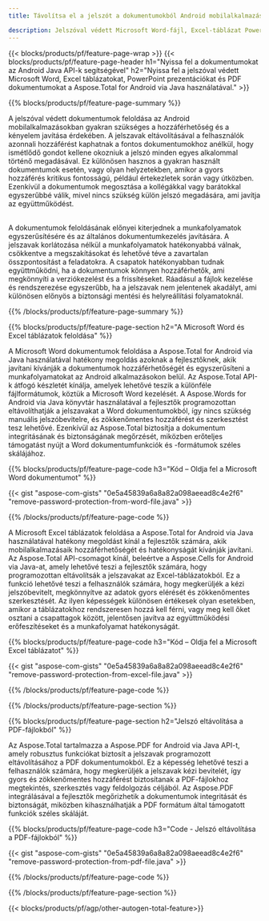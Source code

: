 ```yaml
---
title: Távolítsa el a jelszót a dokumentumokból Android mobilalkalmazásokon keresztül

description: Jelszóval védett Microsoft Word-fájl, Excel-táblázat PowerPoint-prezentáció és PDF-fájlok feloldása mobil Android-alkalmazáson keresztül.
---
```


{{< blocks/products/pf/feature-page-wrap >}}
{{< blocks/products/pf/feature-page-header h1="Nyissa fel a dokumentumokat az Android Java API-k segítségével" h2="Nyissa fel a jelszóval védett Microsoft Word, Excel táblázatokat, PowerPoint prezentációkat és PDF dokumentumokat a Aspose.Total for Android via Java használatával." >}}

{{% blocks/products/pf/feature-page-summary %}}

A jelszóval védett dokumentumok feloldása az Android mobilalkalmazásokban gyakran szükséges a hozzáférhetőség és a kényelem javítása érdekében. A jelszavak eltávolításával a felhasználók azonnali hozzáférést kaphatnak a fontos dokumentumokhoz anélkül, hogy ismétlődő gondot kellene okozniuk a jelszó minden egyes alkalommal történő megadásával. Ez különösen hasznos a gyakran használt dokumentumok esetén, vagy olyan helyzetekben, amikor a gyors hozzáférés kritikus fontosságú, például értekezletek során vagy útközben. Ezenkívül a dokumentumok megosztása a kollégákkal vagy barátokkal egyszerűbbé válik, mivel nincs szükség külön jelszó megadására, ami javítja az együttműködést. <br /><br />

A dokumentumok feloldásának előnyei kiterjednek a munkafolyamatok egyszerűsítésére és az általános dokumentumkezelés javítására. A jelszavak korlátozása nélkül a munkafolyamatok hatékonyabbá válnak, csökkentve a megszakításokat és lehetővé téve a zavartalan összpontosítást a feladatokra. A csapatok hatékonyabban tudnak együttműködni, ha a dokumentumok könnyen hozzáférhetők, ami megkönnyíti a verziókezelést és a frissítéseket. Ráadásul a fájlok kezelése és rendszerezése egyszerűbb, ha a jelszavak nem jelentenek akadályt, ami különösen előnyös a biztonsági mentési és helyreállítási folyamatoknál. 

{{% /blocks/products/pf/feature-page-summary  %}}

{{% blocks/products/pf/feature-page-section  h2="A Microsoft Word és Excel táblázatok feloldása" %}}

A Microsoft Word dokumentumok feloldása a Aspose.Total for Android via Java használatával hatékony megoldás azoknak a fejlesztőknek, akik javítani kívánják a dokumentumok hozzáférhetőségét és egyszerűsíteni a munkafolyamatokat az Android alkalmazásokon belül. Az Aspose.Total API-k átfogó készletét kínálja, amelyek lehetővé teszik a különféle fájlformátumok, köztük a Microsoft Word kezelését. A Aspose.Words for Android via Java könyvtár használatával a fejlesztők programozottan eltávolíthatják a jelszavakat a Word dokumentumokból, így nincs szükség manuális jelszóbevitelre, és zökkenőmentes hozzáférést és szerkesztést tesz lehetővé. Ezenkívül az Aspose.Total biztosítja a dokumentum integritásának és biztonságának megőrzését, miközben erőteljes támogatást nyújt a Word dokumentumfunkciók és -formátumok széles skálájához.

{{% blocks/products/pf/feature-page-code h3="Kód – Oldja fel a Microsoft Word dokumentumot" %}}

{{< gist "aspose-com-gists" "0e5a45839a6a8a82a098aeead8c4e2f6" "remove-password-protection-from-word-file.java" >}}

{{% /blocks/products/pf/feature-page-code  %}}

A Microsoft Excel táblázatok feloldása a Aspose.Total for Android via Java használatával hatékony megoldást kínál a fejlesztők számára, akik mobilalkalmazásaik hozzáférhetőségét és hatékonyságát kívánják javítani. Az Aspose.Total API-csomagot kínál, beleértve a Aspose.Cells for Android via Java-at, amely lehetővé teszi a fejlesztők számára, hogy programozottan eltávolítsák a jelszavakat az Excel-táblázatokból. Ez a funkció lehetővé teszi a felhasználók számára, hogy megkerüljék a kézi jelszóbevitelt, megkönnyítve az adatok gyors elérését és zökkenőmentes szerkesztését. Az ilyen képességek különösen értékesek olyan esetekben, amikor a táblázatokhoz rendszeresen hozzá kell férni, vagy meg kell őket osztani a csapattagok között, jelentősen javítva az együttműködési erőfeszítéseket és a munkafolyamat hatékonyságát. 

{{% blocks/products/pf/feature-page-code h3="Kód – Oldja fel a Microsoft Excel táblázatot" %}}

{{< gist "aspose-com-gists" "0e5a45839a6a8a82a098aeead8c4e2f6" "remove-password-protection-from-excel-file.java" >}}

{{% /blocks/products/pf/feature-page-code  %}}

{{% /blocks/products/pf/feature-page-section %}}

{{% blocks/products/pf/feature-page-section  h2="Jelszó eltávolítása a PDF-fájlokból" %}}

Az Aspose.Total tartalmazza a Aspose.PDF for Android via Java API-t, amely robusztus funkciókat biztosít a jelszavak programozott eltávolításához a PDF dokumentumokból. Ez a képesség lehetővé teszi a felhasználók számára, hogy megkerüljék a jelszavak kézi bevitelét, így gyors és zökkenőmentes hozzáférést biztosítanak a PDF-fájlokhoz megtekintés, szerkesztés vagy feldolgozás céljából. Az Aspose.PDF integrálásával a fejlesztők megőrizhetik a dokumentumok integritását és biztonságát, miközben kihasználhatják a PDF formátum által támogatott funkciók széles skáláját. 

{{% blocks/products/pf/feature-page-code h3="Code - Jelszó eltávolítása a PDF-fájlokból" %}}

{{< gist "aspose-com-gists" "0e5a45839a6a8a82a098aeead8c4e2f6" "remove-password-protection-from-pdf-file.java" >}}

{{% /blocks/products/pf/feature-page-code  %}}

{{% /blocks/products/pf/feature-page-section %}}

{{< blocks/products/pf/agp/other-autogen-total-feature>}}
